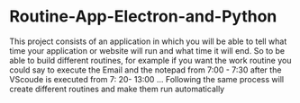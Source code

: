 # Routine-App-Electron-and-Python
This project consists of an application in which you will be able to tell what time your application or website will run and what time it will end. So to be able to build different routines, for example if you want the work routine you could say to execute the Email and the notepad from 7:00 - 7:30 after the VScoude is executed from 7: 20- 13:00 ... Following the same process will create different routines and make them run automatically

